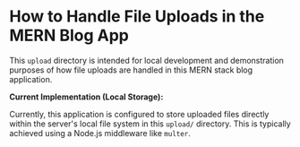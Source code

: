 # How to Handle File Uploads in the MERN Blog App

This `upload` directory is intended for local development and demonstration purposes of how file uploads are handled in this MERN stack blog application.

**Current Implementation (Local Storage):**

Currently, this application is configured to store uploaded files directly within the server's local file system in this `upload/` directory. This is typically achieved using a Node.js middleware like `multer`. 

